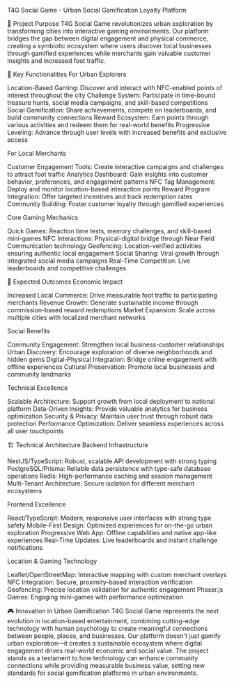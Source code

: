 T4G Social Game - Urban Social Gamification Loyalty Platform

🎯 Project Purpose
T4G Social Game revolutionizes urban exploration by transforming cities into interactive gaming environments. Our platform bridges the gap between digital engagement and physical commerce, creating a symbiotic ecosystem where users discover local businesses through gamified experiences while merchants gain valuable customer insights and increased foot traffic.

🌟 Key Functionalities
For Urban Explorers

Location-Based Gaming: Discover and interact with NFC-enabled points of interest throughout the city
Challenge System: Participate in time-bound treasure hunts, social media campaigns, and skill-based competitions
Social Gamification: Share achievements, compete on leaderboards, and build community connections
Reward Ecosystem: Earn points through various activities and redeem them for real-world benefits
Progressive Leveling: Advance through user levels with increased benefits and exclusive access

For Local Merchants

Customer Engagement Tools: Create interactive campaigns and challenges to attract foot traffic
Analytics Dashboard: Gain insights into customer behavior, preferences, and engagement patterns
NFC Tag Management: Deploy and monitor location-based interaction points
Reward Program Integration: Offer targeted incentives and track redemption rates
Community Building: Foster customer loyalty through gamified experiences

Core Gaming Mechanics

Quick Games: Reaction time tests, memory challenges, and skill-based mini-games
NFC Interactions: Physical-digital bridge through Near Field Communication technology
Geofencing: Location-verified activities ensuring authentic local engagement
Social Sharing: Viral growth through integrated social media campaigns
Real-Time Competition: Live leaderboards and competitive challenges

🚀 Expected Outcomes
Economic Impact

Increased Local Commerce: Drive measurable foot traffic to participating merchants
Revenue Growth: Generate sustainable income through commission-based reward redemptions
Market Expansion: Scale across multiple cities with localized merchant networks

Social Benefits

Community Engagement: Strengthen local business-customer relationships
Urban Discovery: Encourage exploration of diverse neighborhoods and hidden gems
Digital-Physical Integration: Bridge online engagement with offline experiences
Cultural Preservation: Promote local businesses and community landmarks

Technical Excellence

Scalable Architecture: Support growth from local deployment to national platform
Data-Driven Insights: Provide valuable analytics for business optimization
Security & Privacy: Maintain user trust through robust data protection
Performance Optimization: Deliver seamless experiences across all user touchpoints

🏗️ Technical Architecture
Backend Infrastructure

NestJS/TypeScript: Robust, scalable API development with strong typing
PostgreSQL/Prisma: Reliable data persistence with type-safe database operations
Redis: High-performance caching and session management
Multi-Tenant Architecture: Secure isolation for different merchant ecosystems

Frontend Excellence

React/TypeScript: Modern, responsive user interfaces with strong type safety
Mobile-First Design: Optimized experiences for on-the-go urban exploration
Progressive Web App: Offline capabilities and native app-like experiences
Real-Time Updates: Live leaderboards and instant challenge notifications

Location & Gaming Technology

Leaflet/OpenStreetMap: Interactive mapping with custom merchant overlays
NFC Integration: Secure, proximity-based interaction verification
Geofencing: Precise location validation for authentic engagement
Phaser.js Games: Engaging mini-games with performance optimization

🎮 Innovation in Urban Gamification
T4G Social Game represents the next evolution in location-based entertainment, combining cutting-edge technology with human psychology to create meaningful connections between people, places, and businesses. Our platform doesn't just gamify urban exploration—it creates a sustainable ecosystem where digital engagement drives real-world economic and social value.
The project stands as a testament to how technology can enhance community connections while providing measurable business value, setting new standards for social gamification platforms in urban environments.